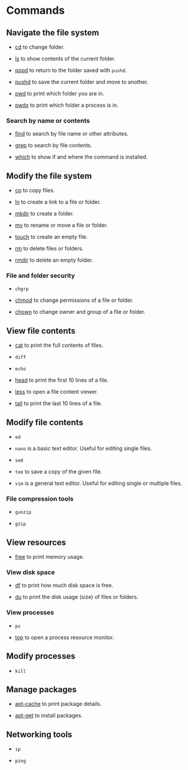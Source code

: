 # Commands

## Navigate the file system

- [cd](./cd/) to change folder.

- [ls](./ls/) to show contents of the current folder.

- [popd](./popd/) to return to the folder saved with `pushd`.

- [pushd](./pushd/) to save the current folder and move to another.

- [pwd](./pwd/) to print which folder you are in.

- [pwdx](./pwdx/) to print which folder a process is in.


### Search by name or contents

- [find](./find/) to search by file name or other attributes.

- [grep](./grep/) to search by file contents.

- [which](./which/) to show if and where the command is installed.


## Modify the file system

- [cp](./cp/) to copy files.

- [ln](./ln/) to create a link to a file or folder.

- [mkdir](./mkdir/) to create a folder.

- [mv](./mv/) to rename or move a file or folder.

- [touch](./touch/) to create an empty file.

- [rm](./rm/) to delete files or folders.

- [rmdir](./rmdir/) to delete an empty folder.


### File and folder security

- `chgrp`

- [chmod](./chmod/) to change permissions of a file or folder.

- [chown](./chown/) to change owner and group of a file or folder.


## View file contents

- [cat](./cat/) to print the full contents of files.

- `diff`

- `echo`

- [head](./head/) to print the first 10 lines of a file.

- [less](./less/) to open a file content viewer.

- [tail](./tail/) to print the last 10 lines of a file.


## Modify file contents

- `ed`

- `nano` is a basic text editor.
  Useful for editing single files.

- `sed`

- `tee` to save a copy of the given file.

- `vim` is a general text editor.
  Useful for editing single or multiple files.


### File compression tools

- `gunzip`

- `gzip`


## View resources

- [free](./free/) to print memory usage.


### View disk space

- [df](./df/) to print how much disk space is free.

- [du](./du/) to print the disk usage (size) of files or folders.


### View processes

- `ps`

- [top](./top/) to open a process resource monitor.


## Modify processes

- `kill`


## Manage packages

- [apt-cache](./apt-cache/) to print package details.

- [apt-get](./apt-get/) to install packages.


## Networking tools

- `ip`

- `ping`

